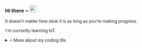 ### Hi there ~ <img src="https://user-images.githubusercontent.com/1303154/88677602-1635ba80-d120-11ea-84d8-d263ba5fc3c0.gif" width="24px" alt="hi">

It doesn't matter how slow it is as long as you're making progress.

I'm currently learning IoT.

<details>
<summary>⚡️ More about my coding life</summary>
<br />

![Top Langs](https://github-readme-stats.vercel.app/api/top-langs/?username=zakaryaboudraf&layout=compact&hide=css,html)

![Zakarya's github stats](https://github-readme-stats.vercel.app/api?username=zakaryaboudraf&count_private=true&show_icons=true&theme=onedark)

</details>
